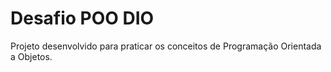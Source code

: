 # Desafio POO DIO
Projeto desenvolvido para praticar os conceitos de Programação Orientada a Objetos.
